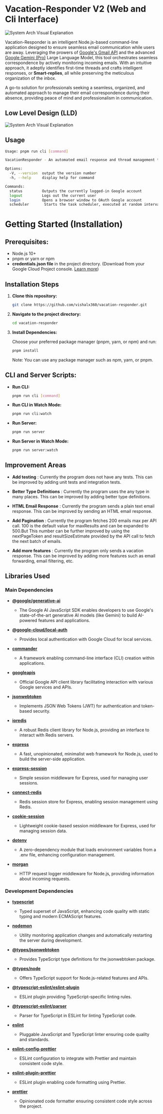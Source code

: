 # Vacation-Responder V2 (Web and Cli Interface)

![System Arch Visual Explanation](/System-Arch-Visual-Explanation.gif?raw=true 'System Arch')

<!-- ![System-Arch](/System-Arch.png) -->

Vacation-Responder is an intelligent Node.js-based command-line application designed to ensure seamless email communication while users are away. Leveraging the prowers of [Google's Gmail API](https://developers.google.com/gmail/api/guides) and the advanced [Google Gemini (Pro)](https://deepmind.google/technologies/gemini/) Large Language Model, this tool orchestrates seamless correspondence by actively monitoring incoming emails. With an intuitive approach, it adeptly identifies first-time threads and crafts intelligent responses, or **Smart-replies**, all while preserving the meticulous organization of the inbox.

A go-to solution for professionals seeking a seamless, organized, and automated approach to manage their email correspondence during their absence, providing peace of mind and professionalism in communication.

## Low Level Design (LLD)

![System Arch Visual Explanation](/LLD.png?raw=true 'LLD')

## Usage

```bash
Usage: pnpm run cli [command]

VacationResponder - An automated email response and thread management tool.

Options:
  -V, --version  output the version number
  -h, --help     display help for command

Commands:
  status         Outputs the currently logged-in Google account
  logout         Logs out the current user
  login          Opens a browser window to OAuth Google account
  scheduler       Starts the task scheduler, executed at random intervals (ranging from 45 to 120 seconds)

```

# Getting Started (Installation)

## Prerequisites:

- Node.js 10+
- pnpm or yarn or npm
- **credentials.json file** in the project directory. (Download from your Google Cloud Project console. [Learn more](https://developers.google.com/gmail/api/quickstart/nodejs))

## Installation Steps

1. **Clone this repository:**

   ```bash
   git clone https://github.com/vishalx360/vacation-responder.git
   ```

2. **Navigate to the project directory:**

   ```bash
   cd vacation-responder
   ```

3. **Install Dependencies:**

   Choose your preferred package manager (pnpm, yarn, or npm) and run:

   ```bash
   pnpm install
   ```

   Note: You can use any package manager such as npm, yarn, or pnpm.

## CLI and Server Scripts:

- **Run CLI:**

  ```bash
  pnpm run cli [command]
  ```

- **Run CLI in Watch Mode:**

  ```bash
  pnpm run cli:watch
  ```

- **Run Server:**

  ```bash
  pnpm run server
  ```

- **Run Server in Watch Mode:**

  ```bash
  pnpm run server:watch
  ```

## Improvement Areas

- **Add testing** : Currently the program does not have any tests. This can be improved by adding unit tests and integration tests.

- **Better Type Definitions** : Currently the program uses the any type in many places. This can be improved by adding better type definitions.

- **HTML Email Response** : Currently the program sends a plain text email response. This can be improved by sending an HTML email response.

- **Add Pagination** : Currently the program fetches 200 emails max per API call. 100 is the default value for maxResults and can be expanded to 500.But This number can be further improved by using the nextPageToken and resultSizeEstimate provided by the API call to fetch the next batch of emails.

- **Add more features** : Currently the program only sends a vacation response. This can be improved by adding more features such as email forwarding, email filtering, etc.

## Libraries Used

### Main Dependencies

- **[@google/generative-ai](https://www.npmjs.com/package/@google/generative-ai)**

  - The Google AI JavaScript SDK enables developers to use Google's state-of-the-art generative AI models (like Gemini) to build AI-powered features and applications.

- **[@google-cloud/local-auth](https://www.npmjs.com/package/@google-cloud/local-auth)**

  - Provides local authentication with Google Cloud for local services.

- **[commander](https://www.npmjs.com/package/commander)**

  - A framework enabling command-line interface (CLI) creation within applications.

- **[googleapis](https://www.npmjs.com/package/googleapis)**

  - Official Google API client library facilitating interaction with various Google services and APIs.

- **[jsonwebtoken](https://www.npmjs.com/package/jsonwebtoken)**

  - Implements JSON Web Tokens (JWT) for authentication and token-based security.

- **[ioredis](https://www.npmjs.com/package/ioredis)**

  - A robust Redis client library for Node.js, providing an interface to interact with Redis servers.

- **[express](https://www.npmjs.com/package/express)**

  - A fast, unopinionated, minimalist web framework for Node.js, used to build the server-side application.

- **[express-session](https://www.npmjs.com/package/express-session)**

  - Simple session middleware for Express, used for managing user sessions.

- **[connect-redis](https://www.npmjs.com/package/connect-redis)**

  - Redis session store for Express, enabling session management using Redis.

- **[cookie-session](https://www.npmjs.com/package/cookie-session)**

  - Lightweight cookie-based session middleware for Express, used for managing session data.

- **[dotenv](https://www.npmjs.com/package/dotenv)**

  - A zero-dependency module that loads environment variables from a .env file, enhancing configuration management.

- **[morgan](https://www.npmjs.com/package/morgan)**

  - HTTP request logger middleware for Node.js, providing information about incoming requests.

### Development Dependencies

- **[typescript](https://www.npmjs.com/package/typescript)**

  - Typed superset of JavaScript, enhancing code quality with static typing and modern ECMAScript features.

- **[nodemon](https://www.npmjs.com/package/nodemon)**

  - Utility monitoring application changes and automatically restarting the server during development.

- **[@types/jsonwebtoken](https://www.npmjs.com/package/@types/jsonwebtoken)**

  - Provides TypeScript type definitions for the jsonwebtoken package.

- **[@types/node](https://www.npmjs.com/package/@types/node)**

  - Offers TypeScript support for Node.js-related features and APIs.

- **[@typescript-eslint/eslint-plugin](https://www.npmjs.com/package/@typescript-eslint/eslint-plugin)**

  - ESLint plugin providing TypeScript-specific linting rules.

- **[@typescript-eslint/parser](https://www.npmjs.com/package/@typescript-eslint/parser)**

  - Parser for TypeScript in ESLint for linting TypeScript code.

- **[eslint](https://www.npmjs.com/package/eslint)**

  - Pluggable JavaScript and TypeScript linter ensuring code quality and standards.

- **[eslint-config-prettier](https://www.npmjs.com/package/eslint-config-prettier)**

  - ESLint configuration to integrate with Prettier and maintain consistent code style.

- **[eslint-plugin-prettier](https://www.npmjs.com/package/eslint-plugin-prettier)**

  - ESLint plugin enabling code formatting using Prettier.

- **[prettier](https://www.npmjs.com/package/prettier)**
  - Opinionated code formatter ensuring consistent code style across the project.
